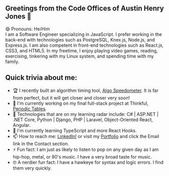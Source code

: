 ## Greetings from the Code Offices of Austin Henry Jones 👋
😄 Pronouns: He/Him<br>
I am a Software Engineer specializing in JavaScript. I prefer working in the back-end with technologies such as PostgreSQL, Knex.js, Node.js, and Express.js. I am also competent in front-end technologies such as React.js, CSS3, and HTML5.
In my freetime, I enjoy playing video games, reading, exercising, tinkering with my Linux system, and spending time with my family. 

## Quick trivia about me:
- 🏆 I recently built an algorithm timing tool, [Algo Speedometer](https://github.com/austinhjones3/algo-speedometer). It is far from perfect, but it will get closer and closer very soon!
- 🔭 I'm currently working on my final full-stack project at Thinkful, [Periodic Tables](https://github.com/austinhjones3/periodic-tables).
- 🤔 Technologies that are on my learning radar include: C# | ASP.NET | .NET Core, Python | Django, PHP | Laravel, Object-Oriented React, Angular.
- 📖 I'm currently learning TypeScript and more React Hooks.
- 📫 How to reach me: [LinkedIn!](https://www.linkedin.com/in/austinhjones3) or visit my [Portfolio](https://austin@austinjones.io) and click the Email link in the Contact section.
- ⚡ Fun fact: I am just as likely to listen to pop on any given day as I am hip-hop, metal, or 80's music. I have a very broad taste for music.
- 🤓 A nerdier fun fact: I have a hawkeye for syntax and logic errors. I find them very quickly.
